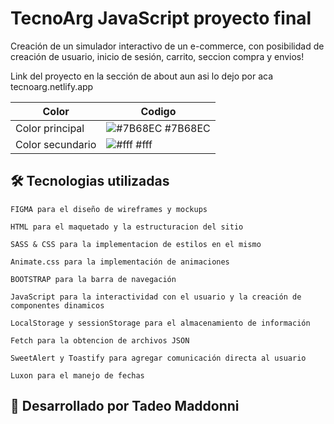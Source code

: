 
# TecnoArg JavaScript proyecto final

Creación de un simulador interactivo de un e-commerce, con posibilidad de creación de usuario, inicio de sesión, carrito, seccion compra y envios!

Link del proyecto en la sección de about aun asi lo dejo por aca tecnoarg.netlify.app

| Color             | Codigo                                                              |
| ----------------- | ------------------------------------------------------------------ |
| Color principal| ![#7B68EC](https://via.placeholder.com/10/7B68EC?text=+) #7B68EC|
| Color secundario | ![#fff](https://via.placeholder.com/10/fff?text=+) #fff|


## 🛠 Tecnologias utilizadas
    FIGMA para el diseño de wireframes y mockups

    HTML para el maquetado y la estructuracion del sitio

    SASS & CSS para la implementacion de estilos en el mismo

    Animate.css para la implementación de animaciones

    BOOTSTRAP para la barra de navegación 

    JavaScript para la interactividad con el usuario y la creación de componentes dinamicos

    LocalStorage y sessionStorage para el almacenamiento de información 

    Fetch para la obtencion de archivos JSON 

    SweetAlert y Toastify para agregar comunicación directa al usuario

    Luxon para el manejo de fechas 


## 🚀 Desarrollado por Tadeo Maddonni


